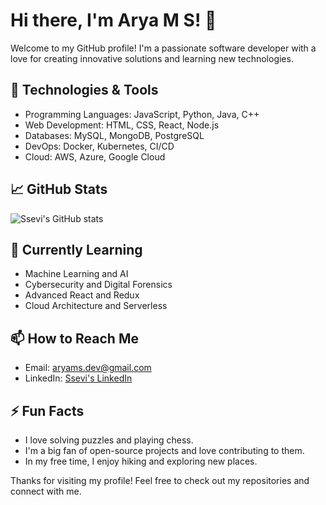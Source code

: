 # Hi there, I'm Arya M S! 👋

Welcome to my GitHub profile! I'm a passionate software developer with a love for creating innovative solutions and learning new technologies. 

## 🔧 Technologies & Tools

- Programming Languages: JavaScript, Python, Java, C++
- Web Development: HTML, CSS, React, Node.js
- Databases: MySQL, MongoDB, PostgreSQL
- DevOps: Docker, Kubernetes, CI/CD
- Cloud: AWS, Azure, Google Cloud

## 📈 GitHub Stats

![Ssevi's GitHub stats](https://github-readme-stats.vercel.app/api?username=ssevi&show_icons=true&theme=radical)

## 🌱 Currently Learning

- Machine Learning and AI
- Cybersecurity and Digital Forensics
- Advanced React and Redux
- Cloud Architecture and Serverless

## 📫 How to Reach Me

- Email: aryams.dev@gmail.com
- LinkedIn: [Ssevi's LinkedIn](https://www.linkedin.com/in/aryams)


## ⚡ Fun Facts

- I love solving puzzles and playing chess.
- I'm a big fan of open-source projects and love contributing to them.
- In my free time, I enjoy hiking and exploring new places.

Thanks for visiting my profile! Feel free to check out my repositories and connect with me.
